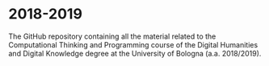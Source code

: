 # 2018-2019
The GitHub repository containing all the material related to the Computational Thinking and Programming course of the Digital Humanities and Digital Knowledge degree at the University of Bologna (a.a. 2018/2019).
